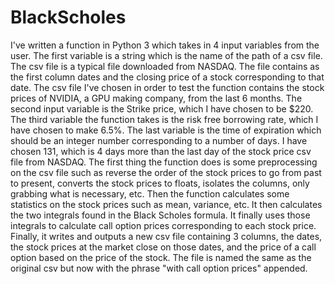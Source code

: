 # BlackScholes
I've written a function in Python 3 which takes in 4 input variables from the user. The first variable is a string which is the name of the path of a csv file. The csv file is a typical file downloaded from NASDAQ. The file contains as the first column dates and the closing price of a stock corresponding to that date. The csv file I've chosen in order to test the function contains the stock prices of NVIDIA, a GPU making company, from the last 6 months. The second input variable is the Strike price, which I have chosen to be $220. The third variable the function takes is the risk free borrowing rate, which I have chosen to make 6.5%. The last variable is the time of expiration which should be an integer number corresponding to a number of days. I have chosen 131, which is 4 days more than the last day of the stock price csv file from NASDAQ. The first thing the function does is some preprocessing on the csv file such as reverse the order of the stock prices to go from past to present, converts the stock prices to floats, isolates the columns, only grabbing what is necessary, etc. Then the function calculates some statistics on the stock prices such as mean, variance, etc. It then calculates the two integrals found in the Black Scholes formula. It finally uses those integrals to calculate call option prices corresponding to each stock price. Finally, it writes and outputs a new csv file containing 3 columns, the dates, the stock prices at the market close on those dates, and the price of a call option based on the price of the stock. The file is named the same as the original csv but now with the phrase "with call option prices" appended.
